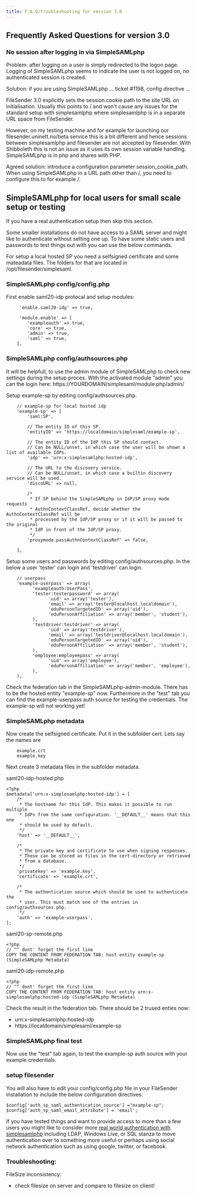 ```yaml
---
title: F.A.Q/troubleshooting for version 3.0
---
```


## Frequently Asked Questions for version 3.0


### No session after logging in via SimpleSAMLphp


Problem: after logging on a user is simply redirected to the logon page. Logging of SimpleSAMLphp seems to indicate the user is not logged on, no authenticated session is created.

Solution: if you are using SimpleSAMLphp ... ticket #1198, config directive ...

FileSender 3.0 explicitly sets the session.cookie.path to the site URL on initialisation. Usually this points to / and won't cause any
issues for the standard setup with simplesamlphp where simplesamlphp is in a separate URL space from
FileSender.

However, on my testing machine and for example for launching our filesender.uninett.no/beta service this
is a bit different and hence sessions between simplesamlphp and filesender are not accepted by filesender.
With Shibboleth this is not an issue as it uses its own session variable handling. SimpleSAMLphp is in php and shares with PHP.

Agreed solution: introduce a configuration parameter session_cookie_path. When using SimpleSAMLphp in a URL path other than /, you need to configure this to for example /.

## SimpleSAMLphp for local users for small scale setup or testing

If you have a real authentication setup then skip this section.

Some smaller installations do not have access to a SAML server and
might like to authenticate without setting one up. To have some static
users and passwords to test things out with you can use the below commands.

For setup a local hosted SP you need a selfsigned certificate and
some mateadata files. The folders for that are located in /opt/filesender/simplesaml.

### SimpleSAMLphp config/config.php

First enable saml20-idp protocal and setup modules:
```
	 'enable.saml20-idp' => true,

	 'module.enable' => [
        'exampleauth' => true,
        'core' => true,
        'admin' => true,
        'saml' => true,
    ],
```

### SimpleSAMLphp config/authsources.php

It will be helpfull, to use the admin module of SimpleSAMLphp to check
new settings during the setup proces. With the activated module "admin"
you can the login here: https://YOURDOMAIN/simplesaml/module.php/admin/

Setup example-sp by editing
config/authsources.php. 
```
	// example-sp for local hosted idp
	'example-sp' => [
        'saml:SP',

        // The entity ID of this SP.
        'entityID' => 'https://localdomain/simplesaml/example-sp',

        // The entity ID of the IdP this SP should contact.
        // Can be NULL/unset, in which case the user will be shown a list of available IdPs.
        'idp' => 'urn:x-simplesamlphp:hosted-idp',

        // The URL to the discovery service.
        // Can be NULL/unset, in which case a builtin discovery service will be used.
        'discoURL' => null,

        /*
         * If SP behind the SimpleSAMLphp in IdP/SP proxy mode requests
         * AuthnContextClassRef, decide whether the AuthnContextClassRef will be
         * processed by the IdP/SP proxy or if it will be passed to the original
         * IdP in front of the IdP/SP proxy.
         */
        'proxymode.passAuthnContextClassRef' => false,

    ],
```
Setup some users and passwords by editing
config/authsources.php. In the below a user 'tester' can login and
'testdriver' can login.
```
	// userpass	
	'example-userpass' => array(
	      'exampleauth:UserPass',
	      'tester:testerpassword' => array(
	            'uid' => array('tester'),
	            'email' => array('tester@localhost.localdomain'),
	            'eduPersonTargetedID' => array('uid'),
	            'eduPersonAffiliation' => array('member', 'student'),
	      ),
	      'testdriver:testdriver' => array(
	            'uid' => array('testdriver'),
	            'email' => array('testdriver@localhost.localdomain'),
	            'eduPersonTargetedID' => array('uid'),
	            'eduPersonAffiliation' => array('member', 'student'),
	      ),
	      'employee:employeepass' => array(
	            'uid' => array('employee'),
	            'eduPersonAffiliation' => array('member', 'employee'),
	      ),
	),
```
Check the federation tab in the SimpleSAMLphp-admin-module.
There has to be the hosted entity "example-sp" now. Furthermore in
the "test" tab you can find the example-userpass auth source for
testing the credentials. The example-sp will not working yet!

### SimpleSAMLphp metadata

Now create the selfsigned certificate. Put it in the subfolder cert.
Lets say the names are
```
	example.crt
	example.key
```
Next create 3 metadata files in the subfolder metadata.

saml20-idp-hosted.php
```
<?php
$metadata['urn:x-simplesamlphp:hosted-idp'] = [
    /*
     * The hostname for this IdP. This makes it possible to run multiple
     * IdPs from the same configuration. '__DEFAULT__' means that this one
     * should be used by default.
     */
    'host' => '__DEFAULT__',

    /*
     * The private key and certificate to use when signing responses.
     * These can be stored as files in the cert-directory or retrieved
     * from a database.
     */
    'privatekey' => 'example.key',
    'certificate' => 'example.crt',

    /*
     * The authentication source which should be used to authenticate the
     * user. This must match one of the entries in config/authsources.php.
     */
    'auth' => 'example-userpass',
];
```
saml20-sp-remote.php
```
<?php
// ^^ dont' forget the first line
COPY THE CONTENT FROM FEDERATION TAB: host entity example-sp (SimpleSAMLphp Metadata)
```
saml20-idp-remote.php
```
<?php
// ^^ dont' forget the first line
COPY THE CONTENT FROM FEDERATION TAB: host entity urn:x-simplesamlphp:hosted-idp (SimpleSAMLphp Metadata)
```
Check the result in the federation tab. There should be 2 trused enties now:
- urn:x-simplesamlphp:hosted-idp
- https://localdomain/simplesaml/example-sp

### SimpleSAMLphp final test
Now use the "test" tab again, to test the example-sp auth source with your example credentials.

### setup filesender
You will also have to edit your config/config.php file in your FileSender installation
to include the below configuration directives.

```
$config['auth_sp_saml_authentication_source'] ="example-sp";
$config['auth_sp_saml_email_attribute'] = 'email';
```


If you have tested things and want to provide access to more than a
few users you might like to consider more [real world authentication with simplesamlphp](https://simplesamlphp.org/samlidp)
including LDAP, Windows Live, or SQL
stanza to move authentication over to something more useful or perhaps
using social network authentication such as using google, twitter, or
facebook.



### Troubleshooting:

FileSize inconsistency:
- check filesize on server and compare to filesize on client!
